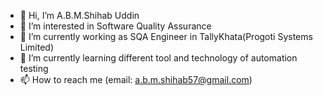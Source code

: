 - 👋 Hi, I’m A.B.M.Shihab Uddin
- 👀 I’m interested in Software Quality Assurance
- 🌱 I’m currently working as SQA Engineer in TallyKhata(Progoti Systems Limited)
- 💞️ I’m currently learning different tool and technology of automation testing
- 📫 How to reach me (email: a.b.m.shihab57@gmail.com)

<!---
ShihabSaif/ShihabSaif is a ✨ special ✨ repository because its `README.md` (this file) appears on your GitHub profile.
You can click the Preview link to take a look at your changes.
--->
